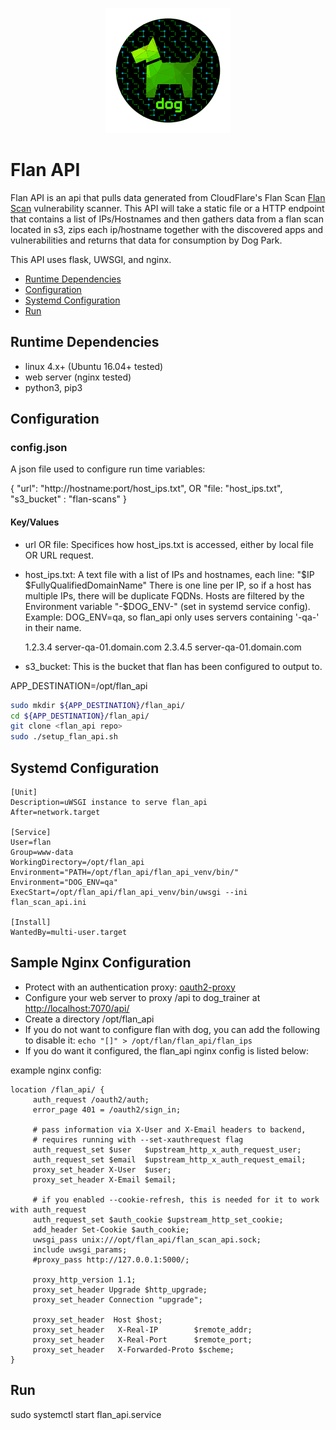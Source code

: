<p align="center">
  <img src="./dog-segmented-green.network-200x200.png">
</p>

<h1>Flan API</h1>

Flan API is an api that pulls data generated from CloudFlare's Flan Scan [Flan Scan](https://github.com/cloudflare/flan) vulnerability scanner. This API will take a static file or a HTTP endpoint that contains a list of IPs/Hostnames and then gathers data from a flan scan located in s3, zips each ip/hostname together with the discovered apps and vulnerabilities and returns that data for consumption by Dog Park.

This API uses flask, UWSGI, and nginx. 

- [Runtime Dependencies](#runtime-dependencies)
- [Configuration](#configuration)
- [Systemd Configuration](#systemd-configuration)
- [Run](#run)

## Runtime Dependencies

- linux 4.x+ (Ubuntu 16.04+ tested)
- web server (nginx tested)
- python3, pip3

## Configuration

### config.json

A json file used to configure run time variables:

{
    "url": "http://hostname:port/host_ips.txt",
    OR
    "file: "host_ips.txt",
    "s3_bucket" : "flan-scans"
}

#### Key/Values

- url OR file: Specifices how host_ips.txt is accessed, either by local file OR URL request.
- host_ips.txt: 
    A text file with a list of IPs and hostnames, each line: "$IP $FullyQualifiedDomainName"
    There is one line per IP, so if a host has multiple IPs, there will be duplicate FQDNs.
    Hosts are filtered by the Environment variable "-$DOG_ENV-" (set in systemd service config).
    Example: DOG_ENV=qa, so flan_api only uses servers containing '-qa-' in their name.

    
    1.2.3.4 server-qa-01.domain.com
    2.3.4.5 server-qa-01.domain.com
    

- s3_bucket: This is the bucket that flan has been configured to output to.


APP_DESTINATION=/opt/flan_api
```bash
sudo mkdir ${APP_DESTINATION}/flan_api/
cd ${APP_DESTINATION}/flan_api/
git clone <flan_api repo>
sudo ./setup_flan_api.sh
```
## Systemd Configuration

```
[Unit]
Description=uWSGI instance to serve flan_api
After=network.target

[Service]
User=flan
Group=www-data
WorkingDirectory=/opt/flan_api
Environment="PATH=/opt/flan_api/flan_api_venv/bin/"
Environment="DOG_ENV=qa"
ExecStart=/opt/flan_api/flan_api_venv/bin/uwsgi --ini flan_scan_api.ini

[Install]
WantedBy=multi-user.target
```

## Sample Nginx Configuration

- Protect with an authentication proxy: [oauth2-proxy](https://oauth2-proxy.github.io/oauth2-proxy/)
- Configure your web server to proxy /api to dog_trainer at [http://localhost:7070/api/](http://localhost:7070/api/)
- Create a directory /opt/flan_api
- If you do not want to configure flan with dog, you can add the following to disable it:
```echo "[]" > /opt/flan/flan_api/flan_ips```
- If you do want it configured, the flan_api nginx config is listed below:

example nginx config:

```nginx
location /flan_api/ {
     auth_request /oauth2/auth;
     error_page 401 = /oauth2/sign_in;

     # pass information via X-User and X-Email headers to backend,
     # requires running with --set-xauthrequest flag
     auth_request_set $user   $upstream_http_x_auth_request_user;
     auth_request_set $email  $upstream_http_x_auth_request_email;
     proxy_set_header X-User  $user;
     proxy_set_header X-Email $email;

     # if you enabled --cookie-refresh, this is needed for it to work with auth_request
     auth_request_set $auth_cookie $upstream_http_set_cookie;
     add_header Set-Cookie $auth_cookie;
     uwsgi_pass unix:///opt/flan_api/flan_scan_api.sock;
     include uwsgi_params;
     #proxy_pass http://127.0.0.1:5000/;

     proxy_http_version 1.1;
     proxy_set_header Upgrade $http_upgrade;
     proxy_set_header Connection "upgrade";

     proxy_set_header  Host $host;
     proxy_set_header   X-Real-IP        $remote_addr;
     proxy_set_header   X-Real-Port      $remote_port;
     proxy_set_header   X-Forwarded-Proto $scheme;
}
```

## Run

sudo systemctl start flan_api.service

